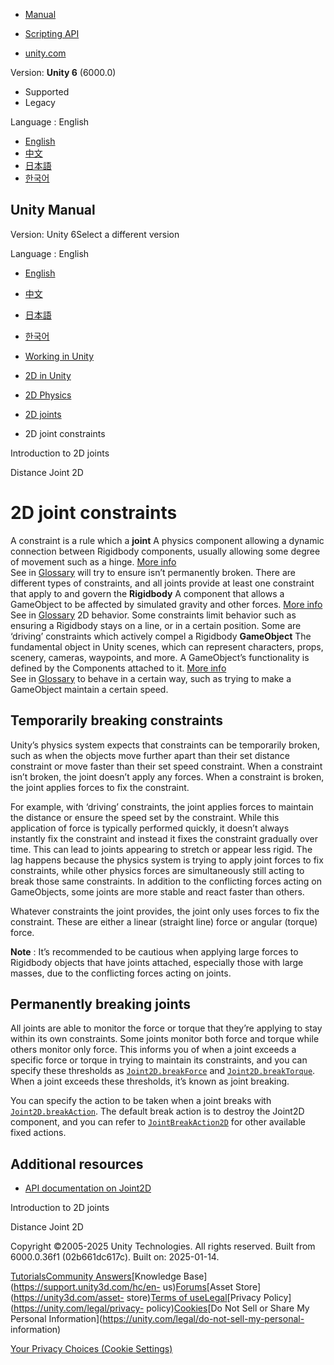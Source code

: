 [](https://docs.unity3d.com)

  * [Manual](../Manual/index.html)
  * [Scripting API](../ScriptReference/index.html)

  * [unity.com](https://unity.com/)

Version: **Unity 6** (6000.0)

  * Supported
  * Legacy

Language : English

  * [English](/Manual/2d-physics/joints/2d-joint-constraints.html)
  * [中文](/cn/current/Manual/2d-physics/joints/2d-joint-constraints.html)
  * [日本語](/ja/current/Manual/2d-physics/joints/2d-joint-constraints.html)
  * [한국어](/kr/current/Manual/2d-physics/joints/2d-joint-constraints.html)

[](https://docs.unity3d.com)

## Unity Manual

Version: Unity 6Select a different version

Language : English

  * [English](/Manual/2d-physics/joints/2d-joint-constraints.html)
  * [中文](/cn/current/Manual/2d-physics/joints/2d-joint-constraints.html)
  * [日本語](/ja/current/Manual/2d-physics/joints/2d-joint-constraints.html)
  * [한국어](/kr/current/Manual/2d-physics/joints/2d-joint-constraints.html)

  * [Working in Unity](../../working-in-unity.html)
  * [2D in Unity](../../Unity2D.html)
  * [2D Physics](../../2d-physics/2d-physics.html)
  * [2D joints](../../2d-physics/joints/2d-joints-landing.html)
  * 2D joint constraints

[](../../2d-physics/joints/introduction-to-2d-joints.html)

Introduction to 2D joints

[](../../2d-physics/joints/distance-joint-2d-landing.html)

Distance Joint 2D

# 2D joint constraints

A constraint is a rule which a **joint** A physics component allowing a
dynamic connection between Rigidbody components, usually allowing some degree
of movement such as a hinge. [More info](../../Joints.html)  
See in [Glossary](../../Glossary.html#joint) will try to ensure isn’t
permanently broken. There are different types of constraints, and all joints
provide at least one constraint that apply to and govern the **Rigidbody** A
component that allows a GameObject to be affected by simulated gravity and
other forces. [More info](../../class-Rigidbody.html)  
See in [Glossary](../../Glossary.html#Rigidbody) 2D behavior. Some constraints
limit behavior such as ensuring a Rigidbody stays on a line, or in a certain
position. Some are ‘driving’ constraints which actively compel a Rigidbody
**GameObject** The fundamental object in Unity scenes, which can represent
characters, props, scenery, cameras, waypoints, and more. A GameObject’s
functionality is defined by the Components attached to it. [More
info](../../class-GameObject.html)  
See in [Glossary](../../Glossary.html#GameObject) to behave in a certain way,
such as trying to make a GameObject maintain a certain speed.

## Temporarily breaking constraints

Unity’s physics system expects that constraints can be temporarily broken,
such as when the objects move further apart than their set distance constraint
or move faster than their set speed constraint. When a constraint isn’t
broken, the joint doesn’t apply any forces. When a constraint is broken, the
joint applies forces to fix the constraint.

For example, with ‘driving’ constraints, the joint applies forces to maintain
the distance or ensure the speed set by the constraint. While this application
of force is typically performed quickly, it doesn’t always instantly fix the
constraint and instead it fixes the constraint gradually over time. This can
lead to joints appearing to stretch or appear less rigid. The lag happens
because the physics system is trying to apply joint forces to fix constraints,
while other physics forces are simultaneously still acting to break those same
constraints. In addition to the conflicting forces acting on GameObjects, some
joints are more stable and react faster than others.

Whatever constraints the joint provides, the joint only uses forces to fix the
constraint. These are either a linear (straight line) force or angular
(torque) force.

**Note** : It’s recommended to be cautious when applying large forces to
Rigidbody objects that have joints attached, especially those with large
masses, due to the conflicting forces acting on joints.

## Permanently breaking joints

All joints are able to monitor the force or torque that they’re applying to
stay within its own constraints. Some joints monitor both force and torque
while others monitor only force. This informs you of when a joint exceeds a
specific force or torque in trying to maintain its constraints, and you can
specify these thresholds as
[`Joint2D.breakForce`](../../../ScriptReference/Joint2D-breakForce.html) and
[`Joint2D.breakTorque`](../../../ScriptReference/Joint2D-breakTorque.html).
When a joint exceeds these thresholds, it’s known as joint breaking.

You can specify the action to be taken when a joint breaks with
[`Joint2D.breakAction`](../../../ScriptReference/Joint2D-breakAction.html).
The default break action is to destroy the Joint2D component, and you can
refer to
[`JointBreakAction2D`](../../../ScriptReference/JointBreakAction2D.html) for
other available fixed actions.

## Additional resources

  * [API documentation on Joint2D](../../../ScriptReference/Joint2D.html)

[](../../2d-physics/joints/introduction-to-2d-joints.html)

Introduction to 2D joints

[](../../2d-physics/joints/distance-joint-2d-landing.html)

Distance Joint 2D

Copyright ©2005-2025 Unity Technologies. All rights reserved. Built from
6000.0.36f1 (02b661dc617c). Built on: 2025-01-14.

[Tutorials](https://learn.unity.com/)[Community
Answers](https://answers.unity3d.com)[Knowledge
Base](https://support.unity3d.com/hc/en-
us)[Forums](https://forum.unity3d.com)[Asset Store](https://unity3d.com/asset-
store)[Terms of
use](https://docs.unity3d.com/Manual/TermsOfUse.html)[Legal](https://unity.com/legal)[Privacy
Policy](https://unity.com/legal/privacy-
policy)[Cookies](https://unity.com/legal/cookie-policy)[Do Not Sell or Share
My Personal Information](https://unity.com/legal/do-not-sell-my-personal-
information)

[Your Privacy Choices (Cookie Settings)](javascript:void\(0\);)

